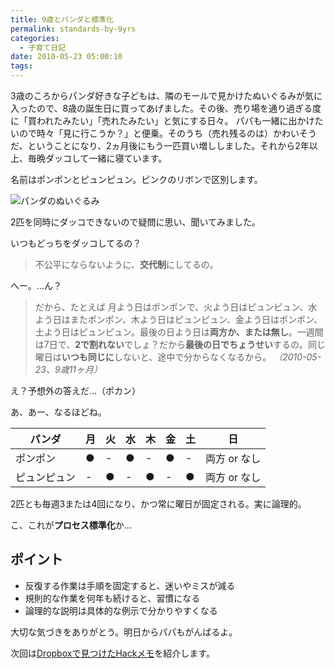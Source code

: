 ```yaml
---
title: 9歳とパンダと標準化
permalink: standards-by-9yrs
categories:
  - 子育て日記
date: 2010-05-23 05:00:10
tags:
---
```


3歳のころからパンダ好きな子どもは、隣のモールで見かけたぬいぐるみが気に入ったので、8歳の誕生日に買ってあげました。その後、売り場を通り過ぎる度に「買われたみたい」「売れたみたい」と気にする日々。
パパも一緒に出かけたいので時々「見に行こうか？」と便乗。そのうち（売れ残るのは）かわいそうだ、ということになり、2ヵ月後にもう一匹買い増ししました。それから2年以上、毎晩ダッコして一緒に寝ています。

名前はポンポンとピュンピュン。ピンクのリボンで区別します。

![パンダのぬいぐるみ](/images/ia-kid/200805-panda.png)

2匹を同時にダッコできないので疑問に思い、聞いてみました。

いつもどっちをダッコしてるの？

> 不公平にならないように、**交代制**にしてるの。

へー。...ん？

> だから、たとえば
> 月よう日はポンポンで、火よう日はピュンピュン、水よう日はまたポンポン、木よう日はピュンピュン、金よう日はポンポン、土よう日はピュンピュン。最後の日よう日は**両方か、または無し**。一週間は7日で、**2で割れない**でしょ？だから**最後の日でちょうせい**するの。同じ曜日は**いつも同じに**しないと、途中で分からなくなるから。
_（2010-05-23、9歳11ヶ月）_

え？予想外の答えだ...（ポカン）

あ、あー、なるほどね。

パンダ     | 月 | 火 | 水 | 木 | 金 | 土 | 日
----------| ---|----|---|----|---|---|---
ポンポン   | ● | - | ● | - | ● | - | 両方 or なし
ピュンピュン| - | ● | - | ● | - | ● | 両方 or なし

2匹とも毎週3または4回になり、かつ常に曜日が固定される。実に論理的。

こ、これが**プロセス標準化**か...

## ポイント

* 反復する作業は手順を固定すると、迷いやミスが減る
* 規則的な作業を何年も続けると、習慣になる
* 論理的な説明は具体的な例示で分かりやすくなる

大切な気づきをありがとう。明日からパパもがんばるよ。

次回は[Dropboxで見つけたHackメモ](../hack-memo-by-9yrs-kid/)を紹介します。